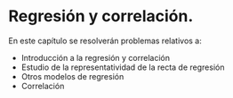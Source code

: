 # Regresión y correlación.

En este capítulo se resolverán problemas relativos a:

- Introducción a la regresión y correlación
- Estudio de la representatividad de la recta de regresión
- Otros modelos de regresión
- Correlación
